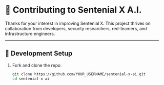 # 🤝 Contributing to Sentenial X A.I.

Thanks for your interest in improving Sentenial X. This project thrives on collaboration from developers, security researchers, red-teamers, and infrastructure engineers.

---

## 🧰 Development Setup

1. Fork and clone the repo:
   ```bash
   git clone https://github.com/YOUR_USERNAME/sentenial-x-ai.git
   cd sentenial-x-ai
